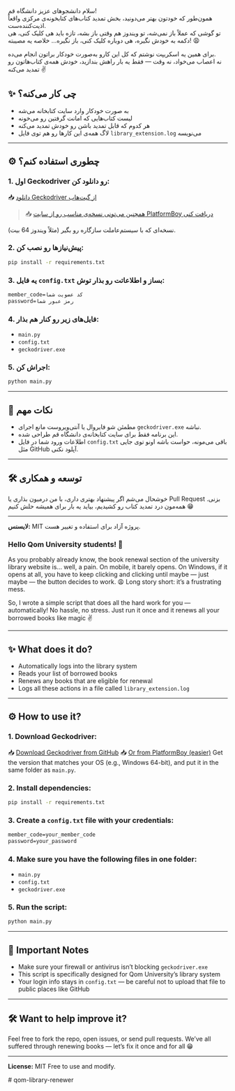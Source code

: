 
سلام دانشجوهای عزیز دانشگاه قم!  
همون‌طور که خودتون بهتر می‌دونید، بخش تمدید کتاب‌های کتابخونه‌ی مرکزی واقعاً اذیت‌کننده‌ست.  
تو گوشی که عملاً باز نمی‌شه، تو ویندوز هم وقتی باز بشه، تازه باید هی کلیک کنی، هی دکمه به خودش نگیره، هی دوباره کلیک کنی، باز نگیره... خلاصه یه مصیبته! 😩

برای همین یه اسکریپت نوشتم که کل این کارو به‌صورت خودکار براتون انجام می‌ده.  
نه اعصاب می‌خواد، نه وقت — فقط یه بار راهش بندازید، خودش همه‌ی کتاب‌هاتون رو تمدید می‌کنه ✌️


## ✨ چی کار می‌کنه؟
- به صورت خودکار وارد سایت کتابخانه می‌شه
- لیست کتاب‌هایی که امانت گرفتین رو می‌خونه
- هر کدوم که قابل تمدید باشن رو خودش تمدید می‌کنه
- لاگ همه‌ی این کارها رو هم توی فایل `library_extension.log` می‌نویسه

---

## ⚙️ چطوری استفاده کنم؟

### 1. اول Geckodriver رو دانلود کن:
📥 [دانلود Geckodriver از گیت‌هاب](https://github.com/mozilla/geckodriver/releases)  
> 📥 [همچنین می‌تونی نسخه‌ی مناسب رو از سایت PlatformBoy دریافت کنی](https://platformboy.com/firefox-webdriver/)

نسخه‌ای که با سیستم‌عاملت سازگاره رو بگیر (مثلاً ویندوز 64 بیت).

### 2. پیش‌نیازها رو نصب کن:
```bash
pip install -r requirements.txt
````

### 3. یه فایل `config.txt` بساز و اطلاعاتت رو بذار توش:

```txt
member_code=کد عضویت شما
password=رمز عبور شما
```

### 4. فایل‌های زیر رو کنار هم بذار:

* `main.py`
* `config.txt`
* `geckodriver.exe`

### 5. اجراش کن:

```bash
python main.py
```

---

## 📝 نکات مهم

* مطمئن شو فایروال یا آنتی‌ویروست مانع اجرای `geckodriver.exe` نباشه.
* این برنامه فقط برای سایت کتابخانه‌ی دانشگاه قم طراحی شده.
* اطلاعات ورود شما در فایل `config.txt` باقی می‌مونه، حواست باشه اونو توی جایی مثل GitHub آپلود نکنی.

---

## 🛠 توسعه و همکاری

خوشحال می‌شم اگر پیشنهاد بهتری داری، با من درمیون بذاری یا Pull Request بزنی.
همه‌مون درد تمدید کتاب رو کشیدیم، بیاید یه بار برای همیشه حلش کنیم 😁

---

**لایسنس:** MIT
پروژه آزاد برای استفاده و تغییر هست.



### Hello Qom University students! 👋

As you probably already know, the book renewal section of the university library website is... well, a pain.
On mobile, it barely opens. On Windows, if it opens at all, you have to keep clicking and clicking until maybe — just maybe — the button decides to work. 😩
Long story short: it’s a frustrating mess.

So, I wrote a simple script that does all the hard work for you — automatically!
No hassle, no stress. Just run it once and it renews all your borrowed books like magic ✌️

---

## ✨ What does it do?

* Automatically logs into the library system
* Reads your list of borrowed books
* Renews any books that are eligible for renewal
* Logs all these actions in a file called `library_extension.log`

---

## ⚙️ How to use it?

### 1. Download Geckodriver:

📥 [Download Geckodriver from GitHub](https://github.com/mozilla/geckodriver/releases)
📥 [Or from PlatformBoy (easier)](https://platformboy.com/firefox-webdriver/)
Get the version that matches your OS (e.g., Windows 64-bit), and put it in the same folder as `main.py`.

### 2. Install dependencies:

```bash
pip install -r requirements.txt
```

### 3. Create a `config.txt` file with your credentials:

```txt
member_code=your_member_code
password=your_password
```

### 4. Make sure you have the following files in one folder:

* `main.py`
* `config.txt`
* `geckodriver.exe`

### 5. Run the script:

```bash
python main.py
```

---

## 📝 Important Notes

* Make sure your firewall or antivirus isn’t blocking `geckodriver.exe`
* This script is specifically designed for Qom University’s library system
* Your login info stays in `config.txt` — be careful not to upload that file to public places like GitHub

---

## 🛠 Want to help improve it?

Feel free to fork the repo, open issues, or send pull requests.
We’ve all suffered through renewing books — let’s fix it once and for all 😁

---

**License:** MIT
Free to use and modify.

#   q o m - l i b r a r y - r e n e w e r 
 
 